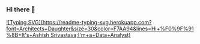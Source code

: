 ### Hi there 👋

[![Typing SVG](https://readme-typing-svg.herokuapp.com?font=Architects+Daughter&size=30&color=F7AA94&lines=Hi+%F0%9F%91%8B+It's+Ashish Srivastava;I'm+a+Data+Analyst)](https://git.io/typing-svg)
